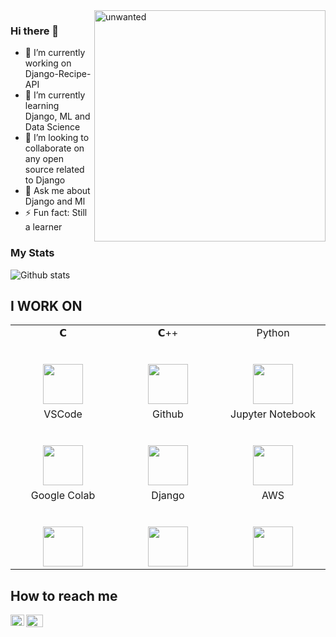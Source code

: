 <img align="right" alt="unwanted"  width="370px" src="https://github.com/memetics19/memetics19/blob/master/undraw_working_from_anywhere_ub67.svg" />

### Hi there 👋

<!--
**memetics19/memetics19** is a ✨ _special_ ✨ repository because its `README.md` (this file) appears on your GitHub profile.
-->


- 🔭 I’m currently working on Django-Recipe-API
- 🌱 I’m currently learning Django, ML and Data Science
- 👯 I’m looking to collaborate on  any open source related to Django
- 💬 Ask me about Django and Ml
- ⚡ Fun fact: Still a learner 




### My Stats
![Github stats](https://github-readme-stats.vercel.app/api?username=memetics19&show_icons=true&hide_border=true)
## I WORK ON

<table>
  <tbody>
    <tr valign="top">
      <td width="25%" align="center">
        <span>𝗖</span><br><br><br>
        <img height="64px" src="https://cdn.svgporn.com/logos/c.svg">
      </td>
      <td width="25%" align="center">
        <span>𝗖++</span><br><br><br>
        <img height="64px" src="https://upload.wikimedia.org/wikipedia/commons/thumb/1/18/ISO_C%2B%2B_Logo.svg/800px-ISO_C%2B%2B_Logo.svg.png">
      </td>
      <td width="25%" align="center">
        <span>Python</span><br><br><br>
        <img height="64px" src="https://cdn.svgporn.com/logos/python.svg">
      </td>
    </tr>
    <tr valign="top">
      <td width="25%" align="center">
        <span>VSCode</span><br><br><br>
        <img height="64px" src="https://cdn.worldvectorlogo.com/logos/visual-studio-code-1.svg">
      </td>
      <td width="25%" align="center">
        <span>Github</span><br><br><br>
        <img height="64px" src="https://image.flaticon.com/icons/svg/25/25231.svg">
      </td>
       <td width="25%" align="center">
        <span>Jupyter Notebook</span><br><br><br>
        <img height="64px" src="https://upload.wikimedia.org/wikipedia/commons/thumb/3/38/Jupyter_logo.svg/518px-Jupyter_logo.svg.png">
      </td>
    </tr>
    <tr valign="top">
      <td width="25%" align="center">
        <span>Google Colab</span><br><br><br>
        <img height="64px" src="https://learnworthy.net/wp-content/uploads/2020/02/Getting-the-most-out-of-Google-Colab-1280x720.png">
      </td>
      <td width="25%" align="center">
        <span>Django</span><br><br><br>
        <img height="64px" src="https://upload.wikimedia.org/wikipedia/commons/thumb/7/75/Django_logo.svg/390px-Django_logo.svg.png">
      </td>
        <td width="25%" align="center">
        <span>AWS</span><br><br><br>
        <img height="64px" src="https://upload.wikimedia.org/wikipedia/commons/thumb/9/93/Amazon_Web_Services_Logo.svg/768px-Amazon_Web_Services_Logo.svg.png">
      </td>
    </tr>
  </tbody>
</table>

## How to reach me
<a href="https://www.linkedin.com/in/shreeda-bhat-ab3543172/">
  <img align="left" alt="Shreeda's LinkdeIN" width="22px" height="18px" src="https://cdn.jsdelivr.net/npm/simple-icons@v3/icons/linkedin.svg" />
</a>

 <a href="https://twitter.com/bhat_shreeda">
  <img align="left" alt="Shreeda's Twitter" width="27px" height="20px" src="https://img.icons8.com/fluent/48/000000/twitter.png"/>
</a>
</br>



